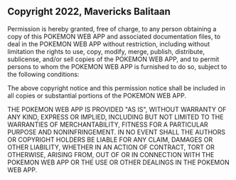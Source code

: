 ## Copyright 2022, Mavericks Balitaan


Permission is hereby granted, free of charge, to any person obtaining a copy of this POKEMON WEB APP and associated documentation files, to deal in the POKEMON WEB APP without restriction, including without limitation the rights to use, copy, modify, merge, publish, distribute, sublicense, and/or sell copies of the POKEMON WEB APP, and to permit persons to whom the POKEMON WEB APP is furnished to do so, subject to the following conditions:

The above copyright notice and this permission notice shall be included in all copies or substantial portions of the POKEMON WEB APP.

THE POKEMON WEB APP IS PROVIDED "AS IS", WITHOUT WARRANTY OF ANY KIND, EXPRESS OR IMPLIED, INCLUDING BUT NOT LIMITED TO THE WARRANTIES OF MERCHANTABILITY, FITNESS FOR A PARTICULAR PURPOSE AND NONINFRINGEMENT. IN NO EVENT SHALL THE AUTHORS OR COPYRIGHT HOLDERS BE LIABLE FOR ANY CLAIM, DAMAGES OR OTHER LIABILITY, WHETHER IN AN ACTION OF CONTRACT, TORT OR OTHERWISE, ARISING FROM, OUT OF OR IN CONNECTION WITH THE POKEMON WEB APP OR THE USE OR OTHER DEALINGS IN THE POKEMON WEB APP.